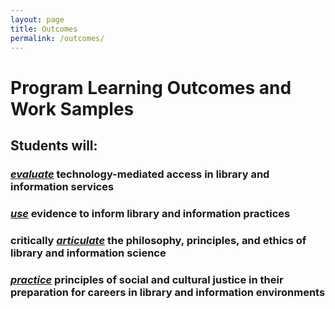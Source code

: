 ```yaml
---
layout: page
title: Outcomes
permalink: /outcomes/
---
```

# Program Learning Outcomes and Work Samples
## Students will:
### [_evaluate_](/portfolio/outcomes/evaluate.html) technology-mediated access in library and information services
### [_use_](/portfolio/outcomes/use.html) evidence to inform library and information practices
### critically [_articulate_](/portfolio/outcomes/articulate.html) the philosophy, principles, and ethics of library and information science
### [_practice_](/portfolio/outcomes/practice.html) principles of social and cultural justice in their preparation for careers in library and information environments
